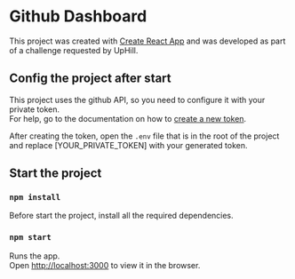 # Github Dashboard

This project was created with [Create React App](https://github.com/facebook/create-react-app) and was developed as part of a challenge requested by UpHill.

## Config the project after start

This project uses the github API, so you need to configure it with your private token.\
For help, go to the documentation on how to [create a new token](https://docs.github.com/pt/authentication/keeping-your-account-and-data-secure/managing-your-personal-access-tokens#como-criar-um-fine-grained-personal-access-token).

After creating the token, open the `.env` file that is in the root of the project and replace [YOUR_PRIVATE_TOKEN] with your generated token.

## Start the project

### `npm install`

Before start the project, install all the required dependencies.

### `npm start`

Runs the app.\
Open [http://localhost:3000](http://localhost:3000) to view it in the browser.
